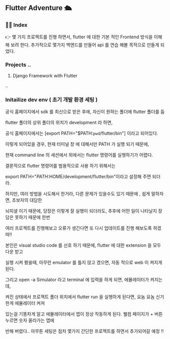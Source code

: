 ## Flutter Adventure 🛳

### 👨‍💻 Index

👉 몇 가지 프로젝트를 진행 하면서, flutter 에 대한 기본 적인 Frontend 방식을 이해해 보려 한다. 추가적으로 몇가지 백엔드를 만들어 api 를 연습 해볼 목적으로 만들게 되었다.

### Projects ..

1. Django Framework with Flutter

..

### Initailize dev env ( 초기 개발 환경 세팅 )

공식 홈페이지에서 sdk 를 최신으로 받은 후에, 자신이 원하는 폴더에 flutter 폴더를 둠

flutter 폴더의 상위 폴더의 위치가 development 라 하면,

공식 홈페이지에서는 [export PATH="$PATH:`pwd`/flutter/bin"] 이라고 되어있다.

이렇게 되어있을 경우, 현재 터미널 창 에 대해서만 PATH 가 실행 되기 때문에,

현재 command line 의 세션에서 외에서는 flutter 명령어를 실행하기가 어렵다.

결론적으로 flutter 명령어를 범용적으로 사용 하기 위해서는

export PATH="$PATH:$HOME/development/flutter/bin"이라고 설정해 주면 되더라.

하지만, 여러 방법을 시도해서 한거라, 다른 문제가 있을수도 있기 때문에 , 쉽게 말하자면, 초보자의 대담한

뇌피셜 이기 때문에, 당장은 이렇게 잘 실행이 되더라도, 추후에 어떤 일이 나타날지 장담은 못하기 때문에 한번

여러 프로젝트를 진행해보고 오류가 생긴다면 또 다시 업데이트를 진행 해보도록 하겠따!!

본인은 visual studio code 를 선호 하기 때문에, flutter 에 대한 extension 을 모두 다운 받고

실행 시켜 봤을때, 아무런 emulator 를 틀지 않고 켰으면, 자동 적으로 web 이 켜지게 된다.

그리고 open -a Simulator 라고 terminal 에 입력을 하게 되면, 에뮬레이터가 켜지는데,

켜진 상태에서 프로젝트 폴더 위치에서 flutter run 을 실행하게 된다면, 요놈 요놈 신기한게 에뮬레이터 켜져

있는걸 기똥차게 알고 에뮬레이터에서 앱이 정상 작동하게 된다. 웰컴 페이지가 + 버튼 누르면 숫자 올라가는 앱에

반해 버렸다.. 아무튼 세팅은 점차 몇가지 간단한 프로젝트를 하면서 추가되어갈 예정 ‼️
